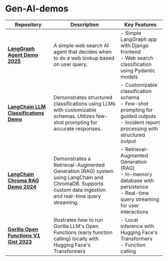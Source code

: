 # Gen-AI-demos



| Repository | Description | Key Features |
|------------|-------------|--------------|
| **[LangGraph Agent Demo 2025](https://github.com/Danielskry/LangGraph-agent-demo)** | A simple web search AI agent that decides when to do a web lookup based on user query. | - Simple LangGraph app with Django frontend <br> - Web search classification using Pydantic models |
| **[LangChain LLM Classifications Demo](https://github.com/Danielskry/LangChain-LLM-classifications-demo)** | Demonstrates structured classifications using LLMs with customizable schemas. Utilizes few-shot prompting for accurate responses. | - Customizable classification schema <br> - Few-shot prompting for guided outputs <br> - Incident report processing with structured output |
| **[LangChain Chroma RAG Demo 2024](https://github.com/Danielskry/LangChain-Chroma-RAG-demo-2024)** | Demonstrates a Retrieval-Augmented Generation (RAG) system using LangChain and ChromaDB. Supports custom data ingestion and real-time query streaming. | - Retrieval-Augmented Generation (RAG) <br> - In-memory database with persistence <br> - Real-time query streaming for user interactions |
| **[Gorilla Open Functions V1 Gist 2023](https://gist.github.com/Danielskry/6606419efe1cac4adfcfe096c6effb40)** | Illustrates how to run Gorilla LLM's Open Functions (early function calling) locally with Hugging Face's Transformers | - Local inference with Hugging Face's Transformers <br> - Function calling |
